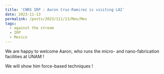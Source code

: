 ```yaml
---
title: 'CNRS IRP : Aaron Cruz-Ramirez is visiting LAI'
date: 2023-11-13
permalink: /posts/2023/111/13/Mex/Mex
tags:
  - against the stream
  - IRP
  - Mexico
---
```


We are happy to welcome Aaron, who runs the micro- and nano-fabrication facilities at UNAM !

We will show him force-based techniques !

